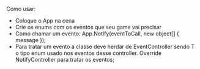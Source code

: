 Como usar:
- Coloque o App na cena
- Crie os enums com os eventos que seu game vai precisar
- Como chamar um evento:      App.Notify(eventToCall, new object[] { message });
- Para tratar um evento a classe deve herdar de EventController<T> sendo T o tipo enum usado nos eventos desse controller. Override NotifyController para tratar os eventos;
